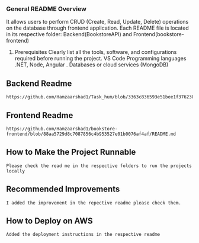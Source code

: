 ### General README Overview

It allows users to perform CRUD (Create, Read, Update, Delete) operations on the database through frontend application.
Each README file is located in its respective folder: Backend(BookstoreAPI) and Frontend(bookstore-frontend)

1. Prerequisites
   Clearly list all the tools, software, and configurations required before running the project.
   VS Code
   Programming languages .NET, Node, Angular .
   Databases or cloud services (MongoDB)

## Backend Readme

    https://github.com/Hamzaarshad1/Task_hum/blob/3363c836593e51bee1f376230ca570ccbaaff0eb/BookstoreAPI/ReadME.md

## Frontend Readme

    https://github.com/Hamzaarshad1/bookstore-frontend/blob/88aa5729d8c7087856c4b953527e01b0076af4af/README.md

## How to Make the Project Runnable

    Please check the read me in the respective folders to run the projects locally

## Recommended Improvements

    I added the improvement in the repective readme please check them.

## How to Deploy on AWS

    Added the deployment instructions in the respective readme
